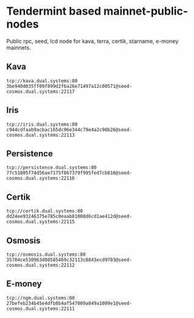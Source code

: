 # Tendermint based mainnet-public-nodes 
Public rpc, seed, lcd  node for kava, terra, certik, starname, e-money mainnets.

## Kava
```
tcp://kava.dual.systems:80
3be940d035ff09f899d2f6a26e71497a12c00571@seed-cosmos.dual.systems:22117
```

## Iris
```
tcp://iris.dual.systems:80
c944cdfaab9acbac165dc96e344c79e4a2c98b26@seed-cosmos.dual.systems:22113
```

## Persistence
```
tcp://persistence.dual.systems:80
77c51805f74d56ae7175f867379f995fed7cb816@seed-cosmos.dual.systems:22116
```

## Certik
```
tcp://certik.dual.systems:80
dd24ee93246375e785c0eaab81008d6cd1ae412d@seed-cosmos.dual.systems:22115
```

## Osmosis
```
tcp://osmosis.dual.systems:80
35704ce530963d08585469c32113c0843ecd9703@seed-cosmos.dual.systems:22112
```

## E-money
```
tcp://ngm.dual.systems:80
27befeb234b45e4dfb8b4af547009a849a1009e1@seed-cosmos.dual.systems:22111
```


